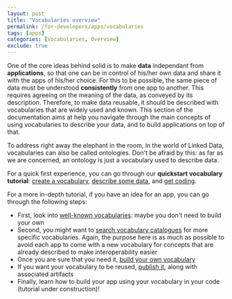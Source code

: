 ```yaml
---
layout: post
title: "Vocabularies overview"
permalink: /for-developers/apps/vocabularies
tags: [apps]
categories: [Vocabularies, Overview]
exclude: true
---
```


One of the core ideas behind solid is to make __data__ independant from __applications__, so that one can be in control of his/her own data and share it with the apps of his/her choice. For this to be possible, the same piece of data must be understood __consistently__ from one app to another. This requires agreeing on the meaning of the data, as conveyed by its description. Therefore, to make data reusable, it should be described with vocabularies that are widely used and known. This section of the documentation aims at help you navigate through the main concepts of using vocabularies to describe your data, and to build applications on top of that.

To address right away the elephant in the room, in the world of Linked Data, vocabularies can also be called ontologies. Don't be afraid by this: as far as we are concerned, an ontology is just a vocabulary used to describe data.

For a quick first experience, you can go through our __quickstart vocabulary tutorial__: [create a vocabulary](/for-developers/apps/vocabularies/create/quickstart), [describe some data](/for-developers/apps/vocabularies//use/quickstart), and [get coding](/for-developers/apps/vocabularies/code/quickstart).

For a more in-depth tutorial, if you have an idea for an app, you can go through the following steps:
- First, look into [well-known vocabularies](/for-developers/apps/vocabularies/well-known): maybe you don't need to build your own
- Second, you might want to [search vocabulary catalogues](/for-developers/apps/vocabularies/discover) for more specific vocabularies. Again, the purpose here is as much as possible to avoid each app to come with a new vocabulary for concepts that are already described to make interoperability easier
- Once you are sure that you need it, [build your own vocabulary](/for-developers/apps/vocabularies/create)
- If you want your vocabulary to be reused, [publish it](/for-developers/apps/vocabularies/publish), along with associated artifacts
- Finally, learn how to build your app using your vocabulary in your code (tutorial under construction)!
